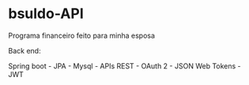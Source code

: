 # bsuldo-API
Programa financeiro feito para minha esposa

Back end:

Spring boot -
JPA -
Mysql - 
APIs REST -
OAuth 2 -
JSON Web Tokens - JWT
